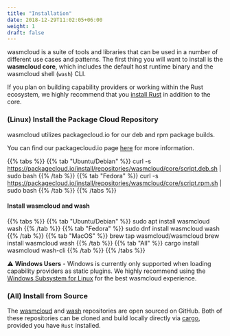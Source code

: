 ```yaml
---
title: "Installation"
date: 2018-12-29T11:02:05+06:00
weight: 1
draft: false
---
```


wasmcloud is a suite of tools and libraries that can be used in a number of different use cases and patterns. The first
thing you will want to install is the **wasmcloud core**, which includes the default host runtime binary and the wasmcloud shell (`wash`) CLI.

If you plan on building capability providers or working within the Rust ecosystem, we highly recommend that you [install Rust](https://www.rust-lang.org/tools/install) in addition to the core.

### (Linux) Install the Package Cloud Repository
wasmcloud utilizes packagecloud.io for our deb and rpm package builds.

You can find our packagecloud.io page [here](https://packagecloud.io/wasmcloud/core/) for more information.

{{% tabs %}}
   {{% tab "Ubuntu/Debian" %}}
    curl -s https://packagecloud.io/install/repositories/wasmcloud/core/script.deb.sh | sudo bash
   {{% /tab %}}
   {{% tab "Fedora" %}}
    curl -s https://packagecloud.io/install/repositories/wasmcloud/core/script.rpm.sh | sudo bash
   {{% /tab %}}
{{% /tabs %}}

#### Install wasmcloud and wash

{{% tabs %}}
   {{% tab "Ubuntu/Debian" %}}
    sudo apt install wasmcloud wash
   {{% /tab %}}
   {{% tab "Fedora" %}}
    sudo dnf install wasmcloud wash
   {{% /tab %}}
   {{% tab "MacOS" %}}
    brew tap wasmcloud/wasmcloud
    brew install wasmcloud wash
   {{% /tab %}}
   {{% tab "All" %}}
    cargo install wasmcloud wash-cli
   {{% /tab %}}
{{% /tabs %}}

⚠️ **Windows Users** - Windows is currently only supported when loading capability providers as static plugins. We highly recommend using the [Windows Subsystem for Linux](https://docs.microsoft.com/en-us/windows/wsl/install-win10) for the best wasmcloud experience.

### (All) Install from Source
The [wasmcloud](https://github.com/wasmcloud/wasmcloud) and [wash](https://github.com/wasmcloud/wash) repositories are open sourced on GitHub. Both of these repositories can be cloned and build locally directly via [cargo](https://doc.rust-lang.org/cargo/), provided you have `Rust` installed.

